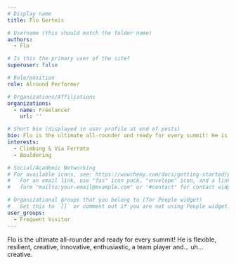 ```yaml
---
# Display name
title: Flo Gerteis

# Username (this should match the folder name)
authors:
  - Flo

# Is this the primary user of the site?
superuser: false

# Role/position
role: Alround Performer

# Organizations/Affiliations
organizations:
  - name: Freelancer
    url: ''

# Short bio (displayed in user profile at end of posts)
bio: Flo is the ultimate all-rounder and ready for every summit! He is flexible, resilient, creative, innovative, enthusiastic, a team player and... uh... creative.
interests:
  - Climbing & Via Ferrata
  - Bouldering

# Social/Academic Networking
# For available icons, see: https://wowchemy.com/docs/getting-started/page-builder/#icons
#   For an email link, use "fas" icon pack, "envelope" icon, and a link in the
#   form "mailto:your-email@example.com" or "#contact" for contact widget.

# Organizational groups that you belong to (for People widget)
#   Set this to `[]` or comment out if you are not using People widget.
user_groups:
  - Frequent Visitor
---
```


Flo is the ultimate all-rounder and ready for every summit! He is flexible, resilient, creative, innovative, enthusiastic, a team player and... uh... creative.